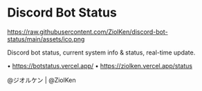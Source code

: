 # Discord Bot Status

https://raw.githubusercontent.com/ZiolKen/discord-bot-status/main/assets/ico.png

Discord bot status, current system info & status, real-time update.

• https://botstatus.vercel.app/
• https://ziolken.vercel.app/status

@ジオルケン | @ZiolKen